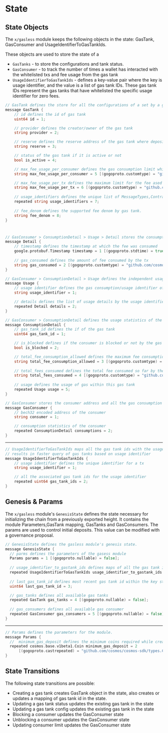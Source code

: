 <!--
order: 2
-->

# State

## State Objects

The `x/gasless` module keeps the following objects in the state: GasTank, GasConsumer and UsageIdentifierToGasTankIds.

These objects are used to store the state of a

- `GasTanks` - to store the configurations and tank status.
- `GasConsumer` - to track the number of times a wallet has interacted with the whitelisted txs and fee usage from the gas tank
- `UsageIdentifierToGasTankIds` - defines a key-value pair where the key is usage identifier, and the value is a list of gas tank IDs. These gas tank IDs represent the gas tanks that have whitelisted the specific usage identifier for zero fees.

```go
// GasTank defines the store for all the configurations of a set by a gas provider
message GasTank {
    // id defines the id of gas tank
    uint64 id = 1;

    // provider defines the creator/owner of the gas tank
    string provider = 2;

    // reserve defines the reserve address of the gas tank where deposited funds are stored
    string reserve = 3;

    // status of the gas tank if it is active or not
    bool is_active = 4;

    // max_fee_usage_per_consumer defines the gas consumption limit which consumer is allowed, beyod this limit gas tank will not sponsor the tx
    string max_fee_usage_per_consumer = 5 [(gogoproto.customtype) = "github.com/cosmos/cosmos-sdk/types.Int", (gogoproto.nullable) = false];

    // max_fee_usage_per_tx defines the maximum limit for the fee ased by the tx, beyond this gastank cannot sponsor the tx
    string max_fee_usage_per_tx = 6 [(gogoproto.customtype) = "github.com/cosmos/cosmos-sdk/types.Int", (gogoproto.nullable) = false];
    
    // usage_identifiers defines the unique list of MessageTypes,ContractAddress or any valid usage identifier which are whitelisted by gas tank.
    repeated string usage_identifiers = 7;
    
    // fee_denom defines the supported fee denom by gas tank.
    string fee_denom = 8;
}
```

#

```go
// GasConsumer > ConsumptionDetail > Usage > Detail stores the consumption activity of the consumer
message Detail {
    // timestamp defines the timestamp at which the fee was consumed
    google.protobuf.Timestamp timestamp = 1 [(gogoproto.stdtime) = true, (gogoproto.nullable) = false];
    
    // gas_consumed defines the amount of fee consumed by the tx
    string gas_consumed = 2 [(gogoproto.customtype) = "github.com/cosmos/cosmos-sdk/types.Int", (gogoproto.nullable) = false];
}

// GasConsumer > ConsumptionDetail > Usage defines the independent usage of gas by the individual usage identifier
message Usage {
    // usage identifier defines the gas consumption/usage identifier of the tx, this identifier is responsible for consuming gas
    string usage_identifier = 1;

    // details defines the list of usage details by the usage identifier along with fee amount and timestamp
    repeated Detail details = 2;
}

// GasConsumer > ConsumptionDetail defines the usage statistics of the consumer within each gas tank 
message ConsumptionDetail {
    // gas_tank_id defines the if of the gas tank
    uint64 gas_tank_id = 1;

    // is_blocked defines if the consumer is blocked or not by the gas tank
    bool is_blocked = 2;

    // total_fee_consumption_allowed defines the maximum fee consumption allowed by the gas tank to the consumer
    string total_fee_consumption_allowed = 3 [(gogoproto.customtype) = "github.com/cosmos/cosmos-sdk/types.Int", (gogoproto.nullable) = false];
    
    // total_fees_consumed defines the total fee consumed so far by the consumer in this gas tank
    string total_fees_consumed = 4 [(gogoproto.customtype) = "github.com/cosmos/cosmos-sdk/types.Int", (gogoproto.nullable) = false];
    
    // usage defines the usage of gas within this gas tank
    repeated Usage usage = 5;
}

// GasConsumer stores the consumer address and all the gas consumption activities within the gas tank
message GasConsumer {
    // bech32 encoded address of the consumer
    string consumer = 1;

    // consumption statistics of the consumer
    repeated ConsumptionDetail consumptions = 2;
}
```

---

```go
// UsageIdentifierToGasTankIds maps all the gas tank ids with the usage identifier
// results in faster query of gas tanks based on usage identifier
message UsageIdentifierToGasTankIds {
    // usage identifier defines the unique identifier for a tx
    string usage_identifier = 1;

    // all the associated gas tank ids for the usage identifier
    repeated uint64 gas_tank_ids = 2;
}
```

## Genesis & Params

The `x/gasless` module's `GenesisState` defines the state necessary for initializing the chain from a previously exported height. It contains the module Parameters,GasTank mapping, GasTanks and GasConsumers. The params are used to control initial deposits. This value can be modified with a governance proposal.

```go
// GenesisState defines the gasless module's genesis state.
message GenesisState {
  // parms defines the parameters of the gasess module
  Params params = 1 [(gogoproto.nullable) = false];
  
  // usage_identifier_to_gastank_ids defines maps of all the gas tank ids with the usage identifier
  repeated UsageIdentifierToGasTankIds usage_identifier_to_gastank_ids = 2 [(gogoproto.nullable) = false];
  
  // last_gas_tank_id defines most recent gas tank id within the key store
  uint64 last_gas_tank_id = 3;

  // gas_tanks defines all available gas tanks
  repeated GasTank gas_tanks = 4 [(gogoproto.nullable) = false];
  
  // gas_consumers defines all available gas consumer
  repeated GasConsumer gas_consumers = 5 [(gogoproto.nullable) = false];
}
```

---

```go
// Params defines the parameters for the module.
message Params {
  //  minimum_gas_deposit defines the minimum coins required while creating gas tank
  repeated cosmos.base.v1beta1.Coin minimum_gas_deposit = 2
      [(gogoproto.castrepeated) = "github.com/cosmos/cosmos-sdk/types.Coins", (gogoproto.nullable) = false];
}
```

## State Transitions

The following state transitions are possible:

- Creating a gas tank creates GasTank object in the state, also creates or updates a mapping of gas tank id in the state.
- Updating a gas tank status updates the existing gas tank in the state
- Updating a gas tank config updates the existing gas tank in the state
- Blocking a consumer updates the GasConsumer state
- Unblocking a consumer updates the GasConsumer state
- Updating consumer limit updates the GasConsumer state
